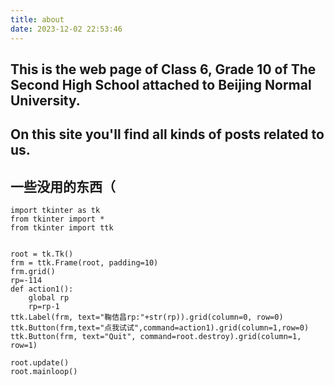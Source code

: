 ```yaml
---
title: about
date: 2023-12-02 22:53:46
---
```

## This is the web page of Class 6, Grade 10 of The Second High School attached to Beijing Normal University.

## On this site you'll find all kinds of posts related to us.
## 一些没用的东西（
```py3
import tkinter as tk
from tkinter import *
from tkinter import ttk


root = tk.Tk()
frm = ttk.Frame(root, padding=10)
frm.grid()
rp=-114
def action1():
    global rp
    rp=rp-1
ttk.Label(frm, text="鞠佶昌rp:"+str(rp)).grid(column=0, row=0)
ttk.Button(frm,text="点我试试",command=action1).grid(column=1,row=0)
ttk.Button(frm, text="Quit", command=root.destroy).grid(column=1, row=1)

root.update()
root.mainloop()
```